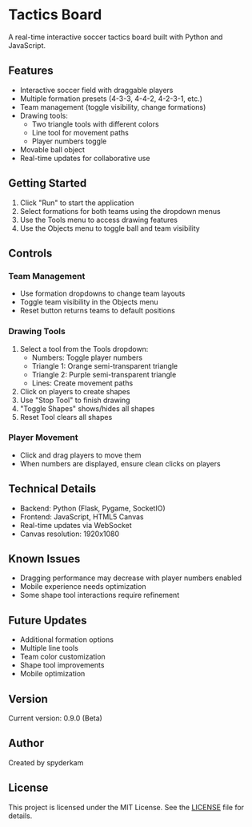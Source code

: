 
# Tactics Board

A real-time interactive soccer tactics board built with Python and JavaScript.

## Features

- Interactive soccer field with draggable players
- Multiple formation presets (4-3-3, 4-4-2, 4-2-3-1, etc.)
- Team management (toggle visibility, change formations)
- Drawing tools:
  - Two triangle tools with different colors
  - Line tool for movement paths
  - Player numbers toggle
- Movable ball object
- Real-time updates for collaborative use

## Getting Started

1. Click "Run" to start the application
2. Select formations for both teams using the dropdown menus
3. Use the Tools menu to access drawing features
4. Use the Objects menu to toggle ball and team visibility

## Controls

### Team Management
- Use formation dropdowns to change team layouts
- Toggle team visibility in the Objects menu
- Reset button returns teams to default positions

### Drawing Tools
1. Select a tool from the Tools dropdown:
   - Numbers: Toggle player numbers
   - Triangle 1: Orange semi-transparent triangle
   - Triangle 2: Purple semi-transparent triangle
   - Lines: Create movement paths
2. Click on players to create shapes
3. Use "Stop Tool" to finish drawing
4. "Toggle Shapes" shows/hides all shapes
5. Reset Tool clears all shapes

### Player Movement
- Click and drag players to move them
- When numbers are displayed, ensure clean clicks on players

## Technical Details

- Backend: Python (Flask, Pygame, SocketIO)
- Frontend: JavaScript, HTML5 Canvas
- Real-time updates via WebSocket
- Canvas resolution: 1920x1080

## Known Issues

- Dragging performance may decrease with player numbers enabled
- Mobile experience needs optimization
- Some shape tool interactions require refinement

## Future Updates

- Additional formation options
- Multiple line tools
- Team color customization
- Shape tool improvements
- Mobile optimization

## Version

Current version: 0.9.0 (Beta)

## Author

Created by spyderkam

## License

This project is licensed under the MIT License. See the [LICENSE](https://github.com/spyderkam/Tactics-Board/blob/main/LICENSE) file for details.
